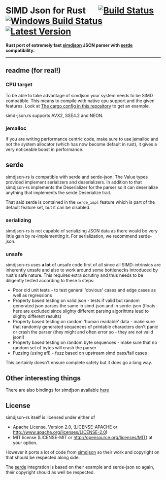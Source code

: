 # SIMD Json for Rust &emsp; [![Build Status]][drone.io] [![Windows Build Status]][appveyor.com] [![Latest Version]][crates.io]

[Build Status]: https://cloud.drone.io/api/badges/Licenser/simdjson-rs/status.svg
[drone.io]: https://cloud.drone.io/Licenser/simdjson-rs
[Windows Build Status]: https://ci.appveyor.com/api/projects/status/0kf0v6hj5v2gite9?svg=true
[appveyor.com]: https://ci.appveyor.com/project/Licenser/simdjson-rs
[Latest Version]: https://img.shields.io/crates/v/simd-json.svg
[crates.io]: https://crates.io/crates/simd-json

**Rust port of extremely fast [simdjson](https://github.com/lemire/simdjson) JSON parser with [serde](serde.rs) compatibility.**

---

## readme (for real!)

### CPU target

To be able to take advantage of simdjson your system needs to be SIMD compatible. This means to compile with native cpu support and the given features. Look at [The cargo config in this repository](.cargo/config) to get an example.

simd-json.rs supports AVX2, SSE4.2 and NEON.

### jemalloc

If you are writing performance centric code, make sure to use jemalloc and not the system allocator (which has now become default in rust), it gives a very noticeable boost in performance.

## serde

simdjson-rs is compatible with serde and serde-json. The Value types provided implement serializers and deserializers. In addition to that simdjson-rs implements the Deserializer for the parser so it can deserialize anything that implements the serde Deserialize trait.

That said serde is contained in the `serde_impl` feature which is part of the default feature set, but it can be disabled.

### serializing

simdjson-rs is not capable of serializing JSON data as there would be very little gain by re-implementing it. For serialization, we recommend serde-json.


### unsafe

simdjson-rs uses **a lot** of unsafe code first of all since all SIMD-intrinsics are inherently unsafe and also to work around some bottlenecks introduced by rust's safe nature. This requires extra scrutiny and thus needs to be diligently tested according to these 5 steps:

* Poor old unit tests - to test general 'obvious' cases and edge cases as well as regressions
* Property based testing on valid json - tests if valid but random generated json parses the same in simd-json and in serde-json (floats here are excluded since slighty different parsing algorihtms lead to slighty different results)
* Property based testing on random 'human readable' data - make sure that randomly generated sequences of printable characters don't panic or crash the parser (they might and often error so - they are not valid json!)
* Property based testing on random byte sequences - make sure that no random set of bytes will crash the parser
* Fuzzing (using afl) - fuzz based on upstream simd pass/fail cases

This certainly doesn't ensure complete safety but it does go a long way.

## Other interesting things

There are also bindings for simdjson available [here](https://github.com/SunDoge/simdjson-rust)

## License

simdjson-rs itself is licensed under either of

* Apache License, Version 2.0, (LICENSE-APACHE or http://www.apache.org/licenses/LICENSE-2.0)
* MIT license (LICENSE-MIT or http://opensource.org/licenses/MIT)
at your option.

However it ports a lot of code from [simdjson](https://github.com/lemire/simdjson) so their work and copyright on that should be respected along side.

The [serde](serde.rs) integration is based on their example and serde-json so again, their copyright should as well be respected.
